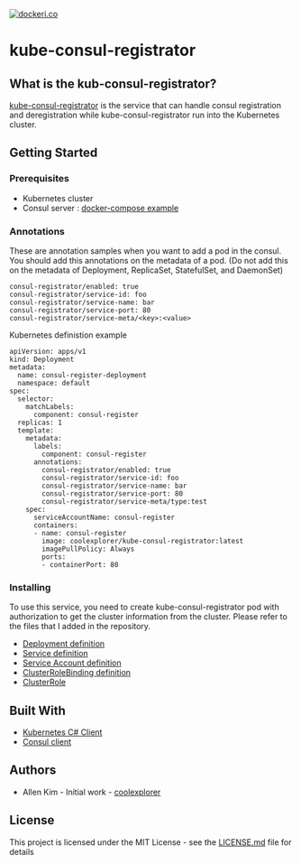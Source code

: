 [![dockeri.co](https://dockeri.co/image/coolexplorer/kube-consul-registrator)](https://hub.docker.com/r/coolexplorer/kube-consul-registrator)

# kube-consul-registrator

## What is the kub-consul-registrator?

[kube-consul-registrator](https://github.com/allenkim-qe/kube-consul-registrator) is the service that can handle consul registration and deregistration while kube-consul-registrator run into the Kubernetes cluster.

## Getting Started

### Prerequisites

- Kubernetes cluster
- Consul server : [docker-compose example](/docker/consul/docker-compose.yml)

### Annotations

These are annotation samples when you want to add a pod in the consul. You should add this annotations on the metadata of a pod. (Do not add this on the metadata of Deployment, ReplicaSet, StatefulSet, and DaemonSet)

```
consul-registrator/enabled: true
consul-registrator/service-id: foo
consul-registrator/service-name: bar
consul-registrator/service-port: 80
consul-registrator/service-meta/<key>:<value>
```
Kubernetes definistion example
```
apiVersion: apps/v1
kind: Deployment
metadata:
  name: consul-register-deployment
  namespace: default
spec:
  selector:
    matchLabels:
      component: consul-register
  replicas: 1
  template:
    metadata:
      labels:
        component: consul-register
      annotations:
        consul-registrator/enabled: true
        consul-registrator/service-id: foo
        consul-registrator/service-name: bar
        consul-registrator/service-port: 80
        consul-registrator/service-meta/type:test
    spec:
      serviceAccountName: consul-register
      containers:
      - name: consul-register
        image: coolexplorer/kube-consul-registrator:latest
        imagePullPolicy: Always
        ports:
        - containerPort: 80
```

### Installing

To use this service, you need to create kube-consul-registrator pod with authorization to get the cluster information from the cluster. Please refer to the files that I added in the repository.
- [Deployment definition](k8s/kube-consul-registrator.yaml)
- [Service definition](k8s/kube-consul-registrator.yaml)
- [Service Account definition](k8s/kube-consul-registrator.yaml)
- [ClusterRoleBinding definition](k8s/kube-consul-registrator.yaml)
- [ClusterRole](k8s/kube-consul-registrator.yaml)

## Built With

- [Kubernetes C# Client](https://github.com/kubernetes-client/csharp) 
- [Consul client](https://github.com/PlayFab/consuldotnet)

## Authors
- Allen Kim - Initial work - [coolexplorer](https://github.com/coolexplorer)

## License

This project is licensed under the MIT License - see the [LICENSE.md](LICENSE.md) file for details
